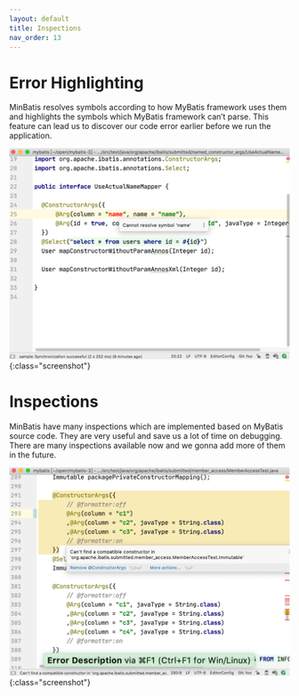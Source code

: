 ```yaml
---
layout: default
title: Inspections
nav_order: 13
---
```


# Error Highlighting
MinBatis resolves symbols according to how MyBatis framework uses them and highlights the symbols which MyBatis framework can’t parse.
This feature can lead us to discover our code error earlier before we run the application.

![symbol](/assets/images/inspections/symbol.png){:class="screenshot"}

# Inspections
MinBatis have many inspections which are implemented based on MyBatis source code.
They are very useful and save us a lot of time on debugging.
There are many inspections available now and we gonna add more of them in the future.

![inspection](/assets/images/inspections/inspection.png){:class="screenshot"}